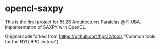 opencl-saxpy
============

This is the final project for 66.26 Arquitecturas Paralelas @ FI.UBA.
Implementation of SAXPY with OpenCL.

Original code forked from [https://github.com/hpc12/tools "Common tools for the NYU HPC lecture"].
